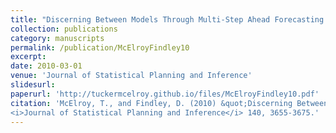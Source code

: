 ```yaml
---
title: "Discerning Between Models Through Multi-Step Ahead Forecasting Errors."
collection: publications
category: manuscripts
permalink: /publication/McElroyFindley10
excerpt: 
date: 2010-03-01
venue: 'Journal of Statistical Planning and Inference'
slidesurl: 
paperurl: 'http://tuckermcelroy.github.io/files/McElroyFindley10.pdf'
citation: 'McElroy, T., and Findley, D. (2010) &quot;Discerning Between Models Through Multi-Step Ahead Forecasting Errors.&quot; 
<i>Journal of Statistical Planning and Inference</i> 140, 3655-3675.'
---
```

